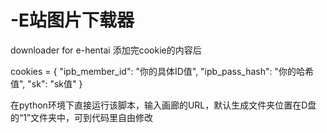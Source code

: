 # -E站图片下载器
downloader for e-hentai
添加完cookie的内容后

cookies = {
    "ipb_member_id": "你的具体ID值",
    "ipb_pass_hash": "你的哈希值",
    "sk": "sk值"
}

在python环境下直接运行该脚本，输入画廊的URL，默认生成文件夹位置在D盘的“1”文件夹中，可到代码里自由修改
